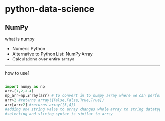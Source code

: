 # python-data-science

## NumPy
what is numpy
- Numeric Python
- Alternative to Python List: NumPy Array 
- Calculations over entire arrays 

---
how to use?

```python

import numpy as np 
arr=[1,2,3,4]
np_arr=np.array(arr) # to convert in to numpy array where we can perform calculations over entire array
arr>2 #returns array([False,False,True,True])
arr[arr>2] #returns array([3,4])
#adding one string value to array changes whole array to string datatype 
#selecting and slicing syntax is similar to array 

```
